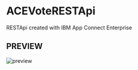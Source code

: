 # ACEVoteRESTApi
RESTApi created with IBM App Connect Enterprise

## PREVIEW

![preview](https://user-images.githubusercontent.com/31710347/77369514-3221ed80-6d35-11ea-9e00-4dd92cfc82ec.PNG)


